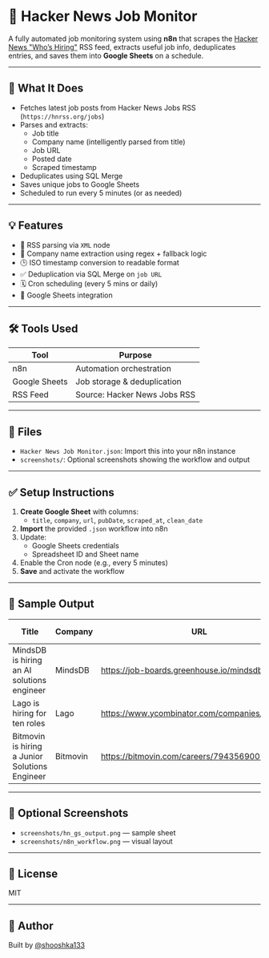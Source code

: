 # 🧠 Hacker News Job Monitor

A fully automated job monitoring system using **n8n** that scrapes the [Hacker News "Who’s Hiring"](https://news.ycombinator.com/jobs) RSS feed, extracts useful job info, deduplicates entries, and saves them into **Google Sheets** on a schedule.

---

## 🔧 What It Does

- Fetches latest job posts from Hacker News Jobs RSS (`https://hnrss.org/jobs`)
- Parses and extracts:
  - Job title
  - Company name (intelligently parsed from title)
  - Job URL
  - Posted date
  - Scraped timestamp
- Deduplicates using SQL Merge
- Saves unique jobs to Google Sheets
- Scheduled to run every 5 minutes (or as needed)

---

## 💡 Features

- 📰 RSS parsing via `XML` node
- 🧠 Company name extraction using regex + fallback logic
- 🕒 ISO timestamp conversion to readable format
- ✅ Deduplication via SQL Merge on `job URL`
- 🗓 Cron scheduling (every 5 mins or daily)
- 📄 Google Sheets integration

---

## 🛠 Tools Used

| Tool        | Purpose                        |
|-------------|---------------------------------|
| n8n         | Automation orchestration       |
| Google Sheets | Job storage & deduplication  |
| RSS Feed    | Source: Hacker News Jobs RSS   |

---

## 📁 Files

- `Hacker News Job Monitor.json`: Import this into your n8n instance
- `screenshots/`: Optional screenshots showing the workflow and output

---

## ✅ Setup Instructions

1. **Create Google Sheet** with columns:
   - `title`, `company`, `url`, `pubDate`, `scraped_at`, `clean_date`
2. **Import** the provided `.json` workflow into n8n
3. Update:
   - Google Sheets credentials
   - Spreadsheet ID and Sheet name
4. Enable the Cron node (e.g., every 5 minutes)
5. **Save** and activate the workflow

---

## 🧪 Sample Output

| Title                                                | Company     | URL                                                  | Date & Time |
|------------------------------------------------------|-------------|-------------------------------------------------------|-------------|
| MindsDB is hiring an AI solutions engineer           | MindsDB     | https://job-boards.greenhouse.io/mindsdb/...         | 2025-07-02  |
| Lago is hiring for ten roles                         | Lago        | https://www.ycombinator.com/companies/lago/jobs      | 2025-06-28  |
| Bitmovin is hiring a Junior Solutions Engineer       | Bitmovin    | https://bitmovin.com/careers/7943569002/             | 2025-06-27  |

---

## 📸 Optional Screenshots

- `screenshots/hn_gs_output.png` — sample sheet
- `screenshots/n8n_workflow.png` — visual layout

---

## 🚀 License

MIT

---

## 🙌 Author

Built by [@shooshka133](https://github.com/shooshka133)
